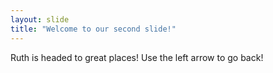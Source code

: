 ```yaml
---
layout: slide
title: "Welcome to our second slide!"
---
```

Ruth is headed to great places! 
Use the left arrow to go back!

